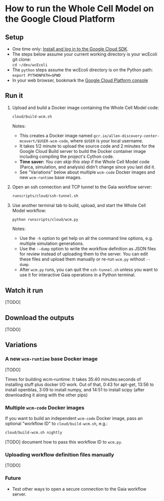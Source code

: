 # How to run the Whole Cell Model on the Google Cloud Platform

## Setup

* One time only: [Install and log in to the Google Cloud SDK](https://github.com/CovertLab/sisyphus/blob/master/GCLOUD_SETUP.md).
* The steps below assume your current working directory is your wcEcoli git clone:  
  `cd ~/dev/wcEcoli`
* The `python` steps assume the wcEcoli directory is on the Python path:  
  `export PYTHONPATH=$PWD`
* In your web browser, bookmark the [Google Cloud Platform
console](https://console.cloud.google.com/home/dashboard?project=allen-discovery-center-mcovert)


## Run it

1. Upload and build a Docker image containing the Whole Cell Model code:

   ```sh
   cloud/build-wcm.sh
   ```

   Notes:

   * This creates a Docker image named `gcr.io/allen-discovery-center-mcovert/$USER-wcm-code`,
   where `$USER` is your local username.
   * It takes 1/2 minute to upload the source code and 2 minutes for the Google Cloud Build
   server to build the Docker container image including compiling the project's Cython code.
   * **Time saver:** _You can skip this step_ if the Whole Cell Model code (Parca, simulation, and
   analysis) didn't change since you last did it.
   * See "Variations" below about multiple `wcm-code` Docker images and new `wcm-runtime` base images.

2. Open an ssh connection and TCP tunnel to the Gaia workflow server:

   ```sh
   runscripts/cloud/ssh-tunnel.sh
   ```

3. Use another terminal tab to build, upload, and start the Whole Cell Model workflow:

   ```sh
   python runscripts/cloud/wcm.py
   ```

   Notes:

   * Use the `-h` option to get help on all the command line options, e.g. multiple
   simulation generations.
   * Use the `--dump` option to write the workflow definition as JSON files for
   review instead of uploading them to the server. You can edit these files and
   upload them manually or re-run `wcm.py` without `--dump`.
   * After `wcm.py` runs, you can quit the `ssh-tunnel.sh` unless you want to
   use it for interactive Gaia operations in a Python terminal.


## Watch it run

[TODO]


## Download the outputs

[TODO]


## Variations

### A new `wcm-runtime` base Docker image

[TODO]

Times for building wcm-runtime: It takes 35:40 minutes:seconds of installing stuff plus docker I/O work. Out of that, 0:43 for apt-get, 13:56 to install openblas, 3:09 to install numpy, and 14:51 to install scipy (after downloading it along with the other pips)


### Multiple `wcm-code` Docker images

If you want to build an independent `wcm-code` Docker image, pass an optional "workflow ID" to
`cloud/build-wcm.sh`, e.g.:

   ```sh
   cloud/build-wcm.sh nightly
   ```

[TODO] document how to pass this workflow ID to `wcm.py`.


### Uploading workflow definition files manually

[TODO]


### Future

* Test other ways to open a secure connection to the Gaia workflow server.
